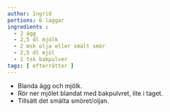 ```yaml
---
author: Ingrid
portions: 6 laggar
ingredients :
  - 2 ägg
  - 2,5 dl mjölk
  - 2 msk olja eller smält smör
  - 2,5 dl mjöl
  - 1 tsk bakpulver
tags: [ efterrätter ]
---
```

* Blanda ägg och mjölk.
* Rör ner mjölet blandat med bakpulvret, lite i taget.
* Tillsätt det smälta smöret/oljan.